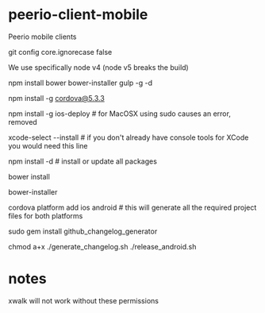 peerio-client-mobile
=============

Peerio mobile clients

git config core.ignorecase false

We use specifically node v4 (node v5 breaks the build)

npm install bower bower-installer gulp -g -d

npm install -g cordova@5.3.3

npm install -g ios-deploy # for MacOSX using sudo causes an error, removed

xcode-select --install # if you don't already have console tools for XCode you would need this line

npm install -d # install or update all packages

bower install

bower-installer

cordova platform add ios android # this will generate all the required project files for both platforms

sudo gem install github_changelog_generator

chmod a+x ./generate_changelog.sh ./release_android.sh

notes
============
xwalk will not work without these permissions
<uses-permission android:name="android.permission.ACCESS_WIFI_STATE" />
<uses-permission android:name="android.permission.ACCESS_NETWORK_STATE" />
